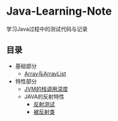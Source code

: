 # Java-Learning-Note
学习Java过程中的测试代码与记录

## 目录
- 基础部分
    - [Array与ArrayList](https://github.com/ZoraZora59/Java-Learning-Note/blob/master/src/com/zora/ArrayTest.java)
- 特性部分
    - [JVM的栈调用深度](https://github.com/ZoraZora59/Java-Learning-Note/blob/master/src/com/zora/JvmStack.java)
    - JAVA的反射特性
      - [反射测试](https://github.com/ZoraZora59/Java-Learning-Note/blob/master/src/com/zora/Reflecting.java)
      - [被反射类](https://github.com/ZoraZora59/Java-Learning-Note/blob/master/src/com/zora/ReflectionTesting.java)